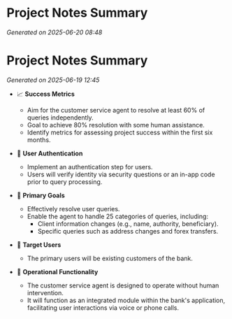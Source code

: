 # Project Notes Summary

*Generated on 2025-06-20 08:48*

# Project Notes Summary

*Generated on 2025-06-19 12:45*

- 📈 **Success Metrics**
  - Aim for the customer service agent to resolve at least 60% of queries independently.
  - Goal to achieve 80% resolution with some human assistance.
  - Identify metrics for assessing project success within the first six months.

- 🔐 **User Authentication**
  - Implement an authentication step for users.
  - Users will verify identity via security questions or an in-app code prior to query processing.

- 🎯 **Primary Goals**
  - Effectively resolve user queries.
  - Enable the agent to handle 25 categories of queries, including:
    - Client information changes (e.g., name, authority, beneficiary).
    - Specific queries such as address changes and forex transfers.

- 👥 **Target Users**
  - The primary users will be existing customers of the bank.

- 🤖 **Operational Functionality**
  - The customer service agent is designed to operate without human intervention.
  - It will function as an integrated module within the bank's application, facilitating user interactions via voice or phone calls.
